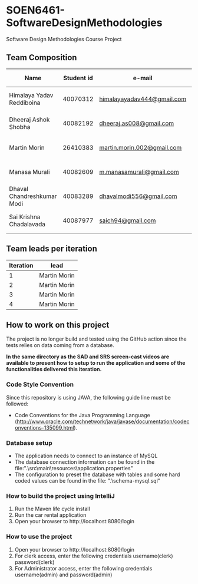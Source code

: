 # SOEN6461-SoftwareDesignMethodologies
 Software Design Methodologies Course Project

## Team Composition

| Name  | Student id | e-mail | phone number | GitHub username |
| --- | --- | --- | --- | ---|
| Himalaya Yadav Reddiboina | 40070312|himalayayadav444@gmail.com |(438) 725-3384|Himalayayadav444 |
|Dheeraj Ashok  Shobha|40082192|dheeraj.as008@gmail.com |(438) 728-1488|RealNameHidden|
|Martin Morin| 26410383 |martin.morin.002@gmail.com |(438) 401-8225|martin-morin|
|Manasa Murali|40082609|m.manasamurali@gmail.com |(514) 692-2595|manasamurali|
|Dhaval Chandreshkumar Modi|40083289|dhavalmodi556@gmail.com |(514) 638-0925|Modidhaval112|
|Sai Krishna Chadalavada|40087977|saich94@gmail.com |(514) 553-5064|saich9424


## Team leads per iteration

| Iteration | lead |
| --- | --- |
|1 | Martin Morin |
|2 | Martin Morin |
|3 | Martin Morin |
|4 | Martin Morin |

## How to work on this project

The project is no longer build and tested using the GitHub action since the tests relies on data coming from a database.

**In the same directory as the SAD and SRS screen-cast videos are available to present how to setup to run the application and some of the functionalities delivered this iteration.**

### Code Style Convention
Since this repository is using JAVA, the following guide line must be followed:

* Code Conventions for the Java Programming Language (http://www.oracle.com/technetwork/java/javase/documentation/codeconventions-135099.html).

### Database setup
- The application needs to connect to an instance of MySQL
- The database connection information can be found in the file:".\src\main\resources\application.properties"
- The configuration to preset the database with tables and some hard coded values can be found in the file: ".\schema-mysql.sql"

### How to build the project using IntelliJ

1. Run the Maven life cycle install
2. Run the car rental application
3. Open your browser to http://localhost:8080/login

### How to use the project
1. Open your browser to http://localhost:8080/login
2. For clerk access, enter the following credentials username(clerk) password(clerk)
3. For Administrator access, enter the following credentials username(admin) and password(admin)

